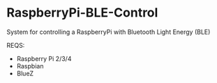 # RaspberryPi-BLE-Control
System for controlling a RaspberryPi with Bluetooth Light Energy (BLE)

REQS:
- Raspberry Pi 2/3/4
- Raspbian
- BlueZ
